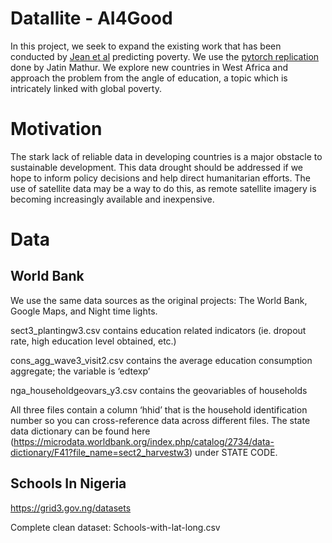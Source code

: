 # Datallite - AI4Good

In this project, we seek to expand the existing work that has been conducted by [Jean et al](http://sustain.stanford.edu/predicting-poverty) predicting poverty. We use the [pytorch replication](https://github.com/jmather625/predicting-poverty-replication) done by Jatin Mathur. We explore new countries in West Africa and approach the problem from the angle of education, a topic which is intricately linked with global poverty. 

# Motivation

The stark lack of reliable data in developing countries is a major obstacle to sustainable development. This data drought should be addressed if we hope to inform policy decisions and help direct humanitarian efforts. The use of satellite data may be a way to do this, as remote satellite imagery is becoming increasingly available and inexpensive.

# Data
## World Bank 
We use the same data sources as the original projects: The World Bank, Google Maps, and Night time lights. 

sect3_plantingw3.csv contains education related indicators (ie. dropout rate, high education level obtained, etc.)

cons_agg_wave3_visit2.csv contains the average education consumption aggregate; the variable is ‘edtexp’

nga_householdgeovars_y3.csv contains the geovariables of households

All three files contain a column ‘hhid’ that is the household identification number so you can cross-reference data across different files. The state data dictionary can be found here (https://microdata.worldbank.org/index.php/catalog/2734/data-dictionary/F41?file_name=sect2_harvestw3) under STATE CODE.

## Schools In Nigeria 
https://grid3.gov.ng/datasets

Complete clean dataset: Schools-with-lat-long.csv
